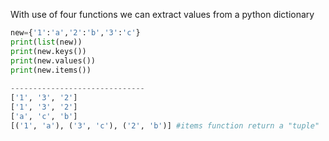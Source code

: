 


  
With use of four functions we can extract values from a python dictionary  
  

```python
new={'1':'a','2':'b','3':'c'}  
print(list(new))  
print(new.keys())  
print(new.values())  
print(new.items())  
  
------------------------------  
['1', '3', '2']  
['1', '3', '2']  
['a', 'c', 'b']  
[('1', 'a'), ('3', 'c'), ('2', 'b')] #items function return a "tuple"  

```
  
  
